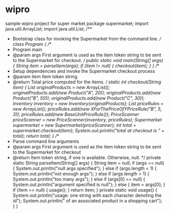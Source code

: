 # wipro
sample wipro project for super market
package supermarket;
import java.util.ArrayList;
import java.util.List;
/**
* Bootstrap class for invoking the Supermarket from the command line.
*/
class Program
{
/**
* Program main
* @param args First argument is used as the item token string to be sent to the Supermarket for checkout.
*/
public static void main(String[] args)
{
String item = parseItem(args);
if (item != null)
{
checkout(item);
}
}
/**
* Setup dependencies and invoke the Supermarket checkout process
* @param item Item token string.
* @return Total price computed for the items.
*/
static int checkout(String item)
{
List<IProduct> originalProducts = new ArrayList<IProduct>();
originalProducts.add(new Product("A", 20));
originalProducts.add(new Product("B", 50));
originalProducts.add(new Product("C", 30));
Inventory inventory = new Inventory(originalProducts);
List<IPriceRule> priceRules = new ArrayList<IPriceRule>();
priceRules.add(new XForThePriceOfYPriceRule("B", 5, 3));
priceRules.add(new BaseUnitPriceRule());
PriceScanner priceScanner = new PriceScanner(inventory, priceRules);
Supermarket supermarket = new Supermarket(priceScanner);
int total = supermarket.checkout(item);
System.out.println("total at checkout is " + total);
return total;
}
/**
* Parse command line arguments
* @param args First argument is used as the item token string to be sent to the Supermarket for checkout
* @return Item token string, if one is available. Otherwise, null.
*/
private static String parseItem(String[] args)
{
String item = null;
if (args == null)
{
System.out.println("null args specified");
}
else if (args.length < 1)
{
System.out.println("not enough args");
}
else if (args.length > 1)
{
System.out.println("too many args");
}
else if (args[0] == null)
{
System.out.println("argument specified is null");
}
else
{
item = args[0];
}
if (item == null)
{
usage();
}
return item;
}
private static void usage()
{
System.out.println("usage: one string with each character denoting the id");
System.out.println(" of an associated product in a shopping cart");
}
}
